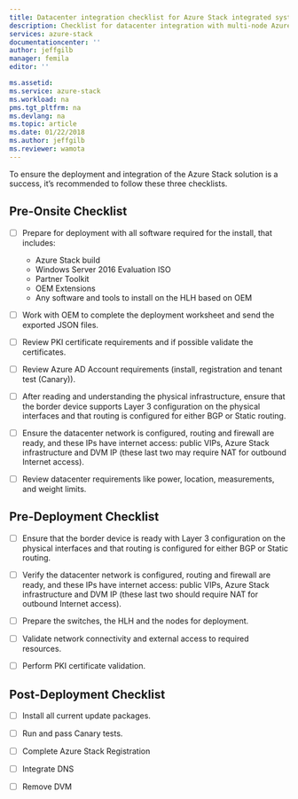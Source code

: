 ```yaml
---
title: Datacenter integration checklist for Azure Stack integrated systems | Microsoft Docs
description: Checklist for datacenter integration with multi-node Azure Stack.
services: azure-stack
documentationcenter: ''
author: jeffgilb
manager: femila
editor: ''

ms.assetid: 
ms.service: azure-stack
ms.workload: na
pms.tgt_pltfrm: na
ms.devlang: na
ms.topic: article
ms.date: 01/22/2018
ms.author: jeffgilb
ms.reviewer: wamota
---
```


To ensure the deployment and integration of the Azure Stack solution is a success, it’s recommended to follow these three checklists.

## Pre-Onsite Checklist 
- [ ] Prepare for deployment with all software required for the install, that includes: 
  - Azure Stack build 
  - Windows Server 2016 Evaluation ISO 
  - Partner Toolkit 
  - OEM Extensions 
  - Any software and tools to install on the HLH based on OEM 

- [ ] Work with OEM to complete the deployment worksheet and send the exported JSON files. 

- [ ] Review PKI certificate requirements and if possible validate the certificates. 

- [ ] Review Azure AD Account requirements (install, registration and tenant test (Canary)). 

- [ ] After reading and understanding the physical infrastructure, ensure that the border device supports Layer 3 configuration on the physical interfaces and that routing is configured for either BGP or Static routing. 

- [ ] Ensure the datacenter network is configured, routing and firewall are ready, and these IPs have internet access: public VIPs, Azure Stack infrastructure and DVM IP (these last two may require NAT for outbound Internet access). 

- [ ] Review datacenter requirements like power, location, measurements, and weight limits. 

## Pre-Deployment Checklist 
- [ ] Ensure that the border device is ready with Layer 3 configuration on the physical interfaces and that routing is configured for either BGP or Static routing.

- [ ] Verify the datacenter network is configured, routing and firewall are ready, and these IPs have internet access: public VIPs, Azure Stack infrastructure and DVM IP (these last two should require NAT for outbound Internet access). 

- [ ] Prepare the switches, the HLH and the nodes for deployment. 

- [ ] Validate network connectivity and external access to required resources. 

- [ ] Perform PKI certificate validation. 

## Post-Deployment Checklist 
- [ ] Install all current update packages. 

- [ ] Run and pass Canary tests. 

- [ ] Complete Azure Stack Registration 

- [ ] Integrate DNS 

- [ ] Remove DVM 
